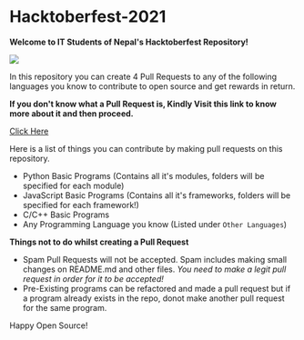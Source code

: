 # Hacktoberfest-2021

**Welcome to IT Students of Nepal's Hacktoberfest Repository!**

![](https://cdn.discordapp.com/attachments/834465205265236021/890556542892507146/Frame_83.jpg)

In this repository you can create 4 Pull Requests to any of the following languages you know to contribute to open source and get rewards in return.

**If you don't know what a Pull Request is, Kindly Visit this link to know more about it and then proceed.**

[Click Here](https://opensource.com/article/19/7/create-pull-request-github)

Here is a list of things you can contribute by making pull requests on this repository.

- Python Basic Programs (Contains all it's modules, folders will be specified for each module)
- JavaScript Basic Programs (Contains all it's frameworks, folders will be specified for each framework!)
- C/C++ Basic Programs
- Any Programming Language you know (Listed under `Other Languages`)

**Things not to do whilst creating a Pull Request**

- Spam Pull Requests will not be accepted. Spam includes making small changes on README.md and other files. _You need to make a legit pull request in order for it to be accepted!_
- Pre-Existing programs can be refactored and made a pull request but if a program already exists in the repo, donot make another pull request for the same program.

Happy Open Source!
